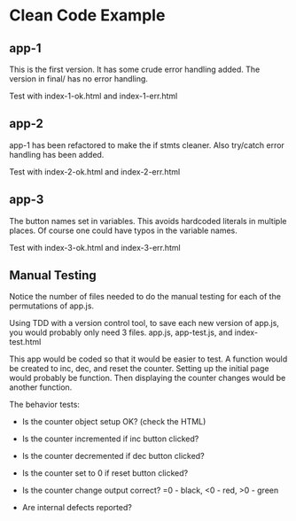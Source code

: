 Clean Code Example
==================

app-1
-----

This is the first version. It has some crude error handling added. The
version in final/ has no error handling.

Test with index-1-ok.html and index-1-err.html

app-2
-----

app-1 has been refactored to make the if stmts cleaner. Also try/catch
error handling has been added.

Test with index-2-ok.html and index-2-err.html

app-3
-----

The button names set in variables. This avoids hardcoded literals in
multiple places. Of course one could have typos in the variable names.

Test with index-3-ok.html and index-3-err.html

Manual Testing
--------------

Notice the number of files needed to do the manual testing for each of
the permutations of app.js.

Using TDD with a version control tool, to save each new version of app.js,
you would probably only need 3 files. app.js, app-test.js, and index-test.html

This app would be coded so that it would be easier to test. A function
would be created to inc, dec, and reset the counter. Setting up the
initial page would probably be function. Then displaying the counter
changes would be another function.

The behavior tests:

- Is the counter object setup OK? (check the HTML)

- Is the counter incremented if inc button clicked?

- Is the counter decremented if dec button clicked?

- Is the counter set to 0 if reset button clicked?

- Is the counter change output correct? =0 - black, <0 - red, >0 - green

- Are internal defects reported?
